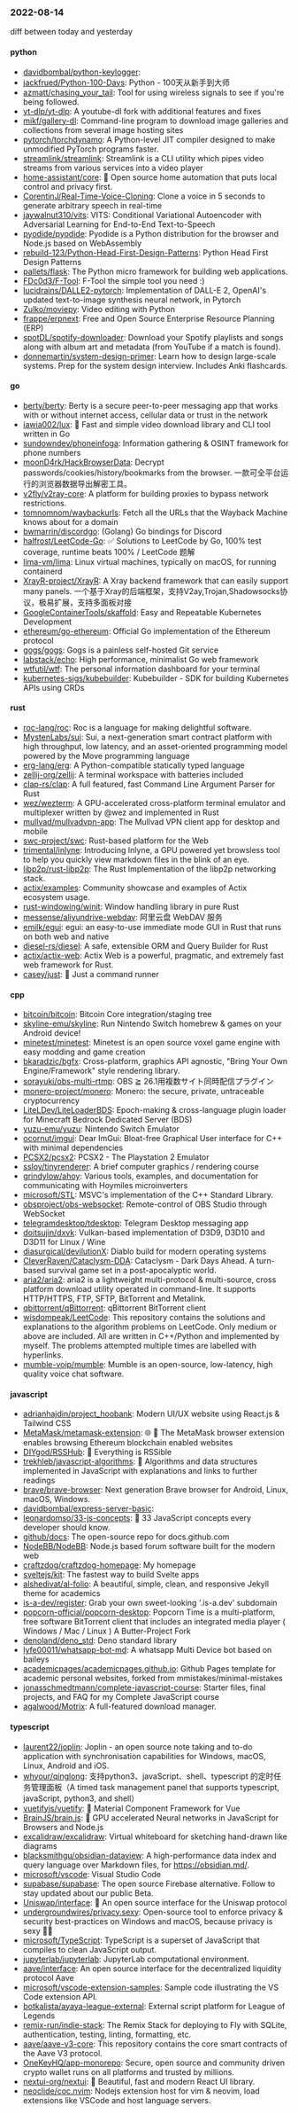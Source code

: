 ### 2022-08-14
diff between today and yesterday

#### python
* [davidbombal/python-keylogger](https://github.com/davidbombal/python-keylogger): 
* [jackfrued/Python-100-Days](https://github.com/jackfrued/Python-100-Days): Python - 100天从新手到大师
* [azmatt/chasing_your_tail](https://github.com/azmatt/chasing_your_tail): Tool for using wireless signals to see if you're being followed.
* [yt-dlp/yt-dlp](https://github.com/yt-dlp/yt-dlp): A youtube-dl fork with additional features and fixes
* [mikf/gallery-dl](https://github.com/mikf/gallery-dl): Command-line program to download image galleries and collections from several image hosting sites
* [pytorch/torchdynamo](https://github.com/pytorch/torchdynamo): A Python-level JIT compiler designed to make unmodified PyTorch programs faster.
* [streamlink/streamlink](https://github.com/streamlink/streamlink): Streamlink is a CLI utility which pipes video streams from various services into a video player
* [home-assistant/core](https://github.com/home-assistant/core): 🏡 Open source home automation that puts local control and privacy first.
* [CorentinJ/Real-Time-Voice-Cloning](https://github.com/CorentinJ/Real-Time-Voice-Cloning): Clone a voice in 5 seconds to generate arbitrary speech in real-time
* [jaywalnut310/vits](https://github.com/jaywalnut310/vits): VITS: Conditional Variational Autoencoder with Adversarial Learning for End-to-End Text-to-Speech
* [pyodide/pyodide](https://github.com/pyodide/pyodide): Pyodide is a Python distribution for the browser and Node.js based on WebAssembly
* [rebuild-123/Python-Head-First-Design-Patterns](https://github.com/rebuild-123/Python-Head-First-Design-Patterns): Python Head First Design Patterns
* [pallets/flask](https://github.com/pallets/flask): The Python micro framework for building web applications.
* [FDc0d3/F-Tool](https://github.com/FDc0d3/F-Tool): F-Tool the simple tool you need :)
* [lucidrains/DALLE2-pytorch](https://github.com/lucidrains/DALLE2-pytorch): Implementation of DALL-E 2, OpenAI's updated text-to-image synthesis neural network, in Pytorch
* [Zulko/moviepy](https://github.com/Zulko/moviepy): Video editing with Python
* [frappe/erpnext](https://github.com/frappe/erpnext): Free and Open Source Enterprise Resource Planning (ERP)
* [spotDL/spotify-downloader](https://github.com/spotDL/spotify-downloader): Download your Spotify playlists and songs along with album art and metadata (from YouTube if a match is found).
* [donnemartin/system-design-primer](https://github.com/donnemartin/system-design-primer): Learn how to design large-scale systems. Prep for the system design interview. Includes Anki flashcards.

#### go
* [berty/berty](https://github.com/berty/berty): Berty is a secure peer-to-peer messaging app that works with or without internet access, cellular data or trust in the network
* [iawia002/lux](https://github.com/iawia002/lux): 👾 Fast and simple video download library and CLI tool written in Go
* [sundowndev/phoneinfoga](https://github.com/sundowndev/phoneinfoga): Information gathering & OSINT framework for phone numbers
* [moonD4rk/HackBrowserData](https://github.com/moonD4rk/HackBrowserData): Decrypt passwords/cookies/history/bookmarks from the browser. 一款可全平台运行的浏览器数据导出解密工具。
* [v2fly/v2ray-core](https://github.com/v2fly/v2ray-core): A platform for building proxies to bypass network restrictions.
* [tomnomnom/waybackurls](https://github.com/tomnomnom/waybackurls): Fetch all the URLs that the Wayback Machine knows about for a domain
* [bwmarrin/discordgo](https://github.com/bwmarrin/discordgo): (Golang) Go bindings for Discord
* [halfrost/LeetCode-Go](https://github.com/halfrost/LeetCode-Go): ✅ Solutions to LeetCode by Go, 100% test coverage, runtime beats 100% / LeetCode 题解
* [lima-vm/lima](https://github.com/lima-vm/lima): Linux virtual machines, typically on macOS, for running containerd
* [XrayR-project/XrayR](https://github.com/XrayR-project/XrayR): A Xray backend framework that can easily support many panels. 一个基于Xray的后端框架，支持V2ay,Trojan,Shadowsocks协议，极易扩展，支持多面板对接
* [GoogleContainerTools/skaffold](https://github.com/GoogleContainerTools/skaffold): Easy and Repeatable Kubernetes Development
* [ethereum/go-ethereum](https://github.com/ethereum/go-ethereum): Official Go implementation of the Ethereum protocol
* [gogs/gogs](https://github.com/gogs/gogs): Gogs is a painless self-hosted Git service
* [labstack/echo](https://github.com/labstack/echo): High performance, minimalist Go web framework
* [wtfutil/wtf](https://github.com/wtfutil/wtf): The personal information dashboard for your terminal
* [kubernetes-sigs/kubebuilder](https://github.com/kubernetes-sigs/kubebuilder): Kubebuilder - SDK for building Kubernetes APIs using CRDs

#### rust
* [roc-lang/roc](https://github.com/roc-lang/roc): Roc is a language for making delightful software.
* [MystenLabs/sui](https://github.com/MystenLabs/sui): Sui, a next-generation smart contract platform with high throughput, low latency, and an asset-oriented programming model powered by the Move programming language
* [erg-lang/erg](https://github.com/erg-lang/erg): A Python-compatible statically typed language
* [zellij-org/zellij](https://github.com/zellij-org/zellij): A terminal workspace with batteries included
* [clap-rs/clap](https://github.com/clap-rs/clap): A full featured, fast Command Line Argument Parser for Rust
* [wez/wezterm](https://github.com/wez/wezterm): A GPU-accelerated cross-platform terminal emulator and multiplexer written by @wez and implemented in Rust
* [mullvad/mullvadvpn-app](https://github.com/mullvad/mullvadvpn-app): The Mullvad VPN client app for desktop and mobile
* [swc-project/swc](https://github.com/swc-project/swc): Rust-based platform for the Web
* [trimental/inlyne](https://github.com/trimental/inlyne): Introducing Inlyne, a GPU powered yet browsless tool to help you quickly view markdown files in the blink of an eye.
* [libp2p/rust-libp2p](https://github.com/libp2p/rust-libp2p): The Rust Implementation of the libp2p networking stack.
* [actix/examples](https://github.com/actix/examples): Community showcase and examples of Actix ecosystem usage.
* [rust-windowing/winit](https://github.com/rust-windowing/winit): Window handling library in pure Rust
* [messense/aliyundrive-webdav](https://github.com/messense/aliyundrive-webdav): 阿里云盘 WebDAV 服务
* [emilk/egui](https://github.com/emilk/egui): egui: an easy-to-use immediate mode GUI in Rust that runs on both web and native
* [diesel-rs/diesel](https://github.com/diesel-rs/diesel): A safe, extensible ORM and Query Builder for Rust
* [actix/actix-web](https://github.com/actix/actix-web): Actix Web is a powerful, pragmatic, and extremely fast web framework for Rust.
* [casey/just](https://github.com/casey/just): 🤖 Just a command runner

#### cpp
* [bitcoin/bitcoin](https://github.com/bitcoin/bitcoin): Bitcoin Core integration/staging tree
* [skyline-emu/skyline](https://github.com/skyline-emu/skyline): Run Nintendo Switch homebrew & games on your Android device!
* [minetest/minetest](https://github.com/minetest/minetest): Minetest is an open source voxel game engine with easy modding and game creation
* [bkaradzic/bgfx](https://github.com/bkaradzic/bgfx): Cross-platform, graphics API agnostic, "Bring Your Own Engine/Framework" style rendering library.
* [sorayuki/obs-multi-rtmp](https://github.com/sorayuki/obs-multi-rtmp): OBS ≧ 26.1用複数サイト同時配信プラグイン
* [monero-project/monero](https://github.com/monero-project/monero): Monero: the secure, private, untraceable cryptocurrency
* [LiteLDev/LiteLoaderBDS](https://github.com/LiteLDev/LiteLoaderBDS): Epoch-making & cross-language plugin loader for Minecraft Bedrock Dedicated Server (BDS)
* [yuzu-emu/yuzu](https://github.com/yuzu-emu/yuzu): Nintendo Switch Emulator
* [ocornut/imgui](https://github.com/ocornut/imgui): Dear ImGui: Bloat-free Graphical User interface for C++ with minimal dependencies
* [PCSX2/pcsx2](https://github.com/PCSX2/pcsx2): PCSX2 - The Playstation 2 Emulator
* [ssloy/tinyrenderer](https://github.com/ssloy/tinyrenderer): A brief computer graphics / rendering course
* [grindylow/ahoy](https://github.com/grindylow/ahoy): Various tools, examples, and documentation for communicating with Hoymiles microinverters
* [microsoft/STL](https://github.com/microsoft/STL): MSVC's implementation of the C++ Standard Library.
* [obsproject/obs-websocket](https://github.com/obsproject/obs-websocket): Remote-control of OBS Studio through WebSocket
* [telegramdesktop/tdesktop](https://github.com/telegramdesktop/tdesktop): Telegram Desktop messaging app
* [doitsujin/dxvk](https://github.com/doitsujin/dxvk): Vulkan-based implementation of D3D9, D3D10 and D3D11 for Linux / Wine
* [diasurgical/devilutionX](https://github.com/diasurgical/devilutionX): Diablo build for modern operating systems
* [CleverRaven/Cataclysm-DDA](https://github.com/CleverRaven/Cataclysm-DDA): Cataclysm - Dark Days Ahead. A turn-based survival game set in a post-apocalyptic world.
* [aria2/aria2](https://github.com/aria2/aria2): aria2 is a lightweight multi-protocol & multi-source, cross platform download utility operated in command-line. It supports HTTP/HTTPS, FTP, SFTP, BitTorrent and Metalink.
* [qbittorrent/qBittorrent](https://github.com/qbittorrent/qBittorrent): qBittorrent BitTorrent client
* [wisdompeak/LeetCode](https://github.com/wisdompeak/LeetCode): This repository contains the solutions and explanations to the algorithm problems on LeetCode. Only medium or above are included. All are written in C++/Python and implemented by myself. The problems attempted multiple times are labelled with hyperlinks.
* [mumble-voip/mumble](https://github.com/mumble-voip/mumble): Mumble is an open-source, low-latency, high quality voice chat software.

#### javascript
* [adrianhajdin/project_hoobank](https://github.com/adrianhajdin/project_hoobank): Modern UI/UX website using React.js & Tailwind CSS
* [MetaMask/metamask-extension](https://github.com/MetaMask/metamask-extension): 🌐 🔌 The MetaMask browser extension enables browsing Ethereum blockchain enabled websites
* [DIYgod/RSSHub](https://github.com/DIYgod/RSSHub): 🍰 Everything is RSSible
* [trekhleb/javascript-algorithms](https://github.com/trekhleb/javascript-algorithms): 📝 Algorithms and data structures implemented in JavaScript with explanations and links to further readings
* [brave/brave-browser](https://github.com/brave/brave-browser): Next generation Brave browser for Android, Linux, macOS, Windows.
* [davidbombal/express-server-basic](https://github.com/davidbombal/express-server-basic): 
* [leonardomso/33-js-concepts](https://github.com/leonardomso/33-js-concepts): 📜 33 JavaScript concepts every developer should know.
* [github/docs](https://github.com/github/docs): The open-source repo for docs.github.com
* [NodeBB/NodeBB](https://github.com/NodeBB/NodeBB): Node.js based forum software built for the modern web
* [craftzdog/craftzdog-homepage](https://github.com/craftzdog/craftzdog-homepage): My homepage
* [sveltejs/kit](https://github.com/sveltejs/kit): The fastest way to build Svelte apps
* [alshedivat/al-folio](https://github.com/alshedivat/al-folio): A beautiful, simple, clean, and responsive Jekyll theme for academics
* [is-a-dev/register](https://github.com/is-a-dev/register): Grab your own sweet-looking '.is-a.dev' subdomain
* [popcorn-official/popcorn-desktop](https://github.com/popcorn-official/popcorn-desktop): Popcorn Time is a multi-platform, free software BitTorrent client that includes an integrated media player ( Windows / Mac / Linux ) A Butter-Project Fork
* [denoland/deno_std](https://github.com/denoland/deno_std): Deno standard library
* [lyfe00011/whatsapp-bot-md](https://github.com/lyfe00011/whatsapp-bot-md): A whatsapp Multi Device bot based on baileys
* [academicpages/academicpages.github.io](https://github.com/academicpages/academicpages.github.io): Github Pages template for academic personal websites, forked from mmistakes/minimal-mistakes
* [jonasschmedtmann/complete-javascript-course](https://github.com/jonasschmedtmann/complete-javascript-course): Starter files, final projects, and FAQ for my Complete JavaScript course
* [agalwood/Motrix](https://github.com/agalwood/Motrix): A full-featured download manager.

#### typescript
* [laurent22/joplin](https://github.com/laurent22/joplin): Joplin - an open source note taking and to-do application with synchronisation capabilities for Windows, macOS, Linux, Android and iOS.
* [whyour/qinglong](https://github.com/whyour/qinglong): 支持python3、javaScript、shell、typescript 的定时任务管理面板（A timed task management panel that supports typescript, javaScript, python3, and shell）
* [vuetifyjs/vuetify](https://github.com/vuetifyjs/vuetify): 🐉 Material Component Framework for Vue
* [BrainJS/brain.js](https://github.com/BrainJS/brain.js): 🤖 GPU accelerated Neural networks in JavaScript for Browsers and Node.js
* [excalidraw/excalidraw](https://github.com/excalidraw/excalidraw): Virtual whiteboard for sketching hand-drawn like diagrams
* [blacksmithgu/obsidian-dataview](https://github.com/blacksmithgu/obsidian-dataview): A high-performance data index and query language over Markdown files, for https://obsidian.md/.
* [microsoft/vscode](https://github.com/microsoft/vscode): Visual Studio Code
* [supabase/supabase](https://github.com/supabase/supabase): The open source Firebase alternative. Follow to stay updated about our public Beta.
* [Uniswap/interface](https://github.com/Uniswap/interface): 🦄 An open source interface for the Uniswap protocol
* [undergroundwires/privacy.sexy](https://github.com/undergroundwires/privacy.sexy): Open-source tool to enforce privacy & security best-practices on Windows and macOS, because privacy is sexy 🍑🍆
* [microsoft/TypeScript](https://github.com/microsoft/TypeScript): TypeScript is a superset of JavaScript that compiles to clean JavaScript output.
* [jupyterlab/jupyterlab](https://github.com/jupyterlab/jupyterlab): JupyterLab computational environment.
* [aave/interface](https://github.com/aave/interface): An open source interface for the decentralized liquidity protocol Aave
* [microsoft/vscode-extension-samples](https://github.com/microsoft/vscode-extension-samples): Sample code illustrating the VS Code extension API.
* [botkalista/ayaya-league-external](https://github.com/botkalista/ayaya-league-external): External script platform for League of Legends
* [remix-run/indie-stack](https://github.com/remix-run/indie-stack): The Remix Stack for deploying to Fly with SQLite, authentication, testing, linting, formatting, etc.
* [aave/aave-v3-core](https://github.com/aave/aave-v3-core): This repository contains the core smart contracts of the Aave V3 protocol.
* [OneKeyHQ/app-monorepo](https://github.com/OneKeyHQ/app-monorepo): Secure, open source and community driven crypto wallet runs on all platforms and trusted by millions.
* [nextui-org/nextui](https://github.com/nextui-org/nextui): 🚀 Beautiful, fast and modern React UI library.
* [neoclide/coc.nvim](https://github.com/neoclide/coc.nvim): Nodejs extension host for vim & neovim, load extensions like VSCode and host language servers.
